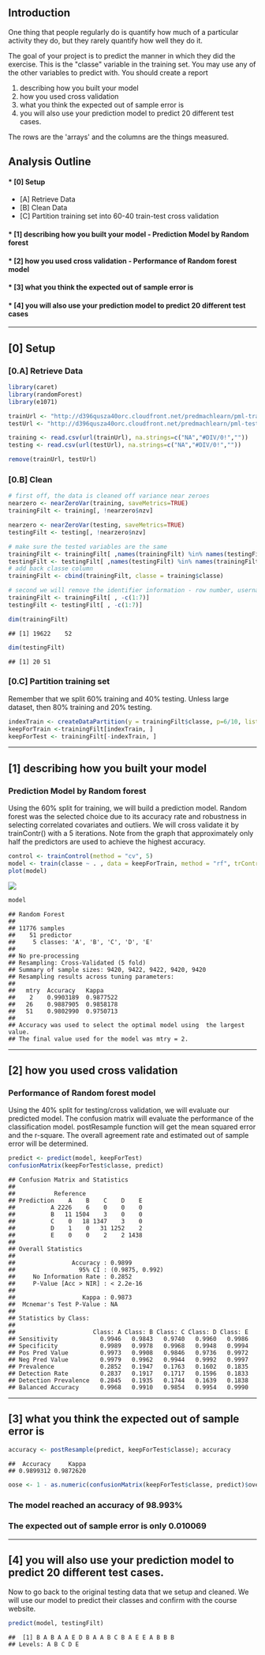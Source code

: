 Introduction
------------

One thing that people regularly do is quantify how much of a particular activity they do, but they rarely quantify how well they do it.

The goal of your project is to predict the manner in which they did the exercise. This is the "classe" variable in the training set. You may use any of the other variables to predict with. You should create a report

1.  describing how you built your model
2.  how you used cross validation
3.  what you think the expected out of sample error is
4.  you will also use your prediction model to predict 20 different test cases.

The rows are the 'arrays' and the columns are the things measured.

Analysis Outline
----------------

#### \* \[0\] Setup

-   \[A\] Retrieve Data
-   \[B\] Clean Data
-   \[C\] Partition training set into 60-40 train-test cross validation

#### \* \[1\] describing how you built your model - Prediction Model by Random forest

#### \* \[2\] how you used cross validation - Performance of Random forest model

#### \* \[3\] what you think the expected out of sample error is

#### \* \[4\] you will also use your prediction model to predict 20 different test cases

------------------------------------------------------------------------

\[0\] Setup
-----------

### \[0.A\] Retrieve Data

``` r
library(caret)
library(randomForest) 
library(e1071)

trainUrl <- "http://d396qusza40orc.cloudfront.net/predmachlearn/pml-training.csv"
testUrl <- "http://d396qusza40orc.cloudfront.net/predmachlearn/pml-testing.csv"

training <- read.csv(url(trainUrl), na.strings=c("NA","#DIV/0!",""))
testing <- read.csv(url(testUrl), na.strings=c("NA","#DIV/0!",""))

remove(trainUrl, testUrl)
```

### \[0.B\] Clean

``` r
# first off, the data is cleaned off variance near zeroes
nearzero <- nearZeroVar(training, saveMetrics=TRUE)
trainingFilt <- training[, !nearzero$nzv]

nearzero <- nearZeroVar(testing, saveMetrics=TRUE)
testingFilt <- testing[, !nearzero$nzv]

# make sure the tested variables are the same
trainingFilt <- trainingFilt[ ,names(trainingFilt) %in% names(testingFilt)]
testingFilt <- testingFilt[ ,names(testingFilt) %in% names(trainingFilt)]
# add back classe column
trainingFilt <- cbind(trainingFilt, classe = training$classe)

# second we will remove the identifier information - row number, usernames, timestamps, window
trainingFilt <- trainingFilt[ , -c(1:7)]
testingFilt <- testingFilt[ , -c(1:7)]

dim(trainingFilt)
```

    ## [1] 19622    52

``` r
dim(testingFilt)
```

    ## [1] 20 51

### \[0.C\] Partition training set

Remember that we split 60% training and 40% testing. Unless large dataset, then 80% training and 20% testing.

``` r
indexTrain <- createDataPartition(y = trainingFilt$classe, p=6/10, list=FALSE)
keepForTrain <-trainingFilt[indexTrain, ]
keepForTest <- trainingFilt[-indexTrain, ]
```

------------------------------------------------------------------------

\[1\] describing how you built your model
-----------------------------------------

### Prediction Model by Random forest

Using the 60% split for training, we will build a prediction model. Random forest was the selected choice due to its accuracy rate and robustness in selecting correlated covariates and outliers. We will cross validate it by trainContr() with a 5 iterations. Note from the graph that approximately only half the predictors are used to achieve the highest accuracy.

``` r
control <- trainControl(method = "cv", 5)
model <- train(classe ~ . , data = keepForTrain, method = "rf", trControl = control, ntree = 250)
plot(model)
```

![](PredictionAssignment_files/figure-markdown_github/unnamed-chunk-4-1.png)

``` r
model
```

    ## Random Forest 
    ## 
    ## 11776 samples
    ##    51 predictor
    ##     5 classes: 'A', 'B', 'C', 'D', 'E' 
    ## 
    ## No pre-processing
    ## Resampling: Cross-Validated (5 fold) 
    ## Summary of sample sizes: 9420, 9422, 9422, 9420, 9420 
    ## Resampling results across tuning parameters:
    ## 
    ##   mtry  Accuracy   Kappa    
    ##    2    0.9903189  0.9877522
    ##   26    0.9887905  0.9858178
    ##   51    0.9802990  0.9750713
    ## 
    ## Accuracy was used to select the optimal model using  the largest value.
    ## The final value used for the model was mtry = 2.

------------------------------------------------------------------------

\[2\] how you used cross validation
-----------------------------------

### Performance of Random forest model

Using the 40% split for testing/cross validation, we will evaluate our predicted model. The confusion matrix will evaluate the performance of the classification model. postResample function will get the mean squared error and the r-square. The overall agreement rate and estimated out of sample error will be determined.

``` r
predict <- predict(model, keepForTest)
confusionMatrix(keepForTest$classe, predict)
```

    ## Confusion Matrix and Statistics
    ## 
    ##           Reference
    ## Prediction    A    B    C    D    E
    ##          A 2226    6    0    0    0
    ##          B   11 1504    3    0    0
    ##          C    0   18 1347    3    0
    ##          D    1    0   31 1252    2
    ##          E    0    0    2    2 1438
    ## 
    ## Overall Statistics
    ##                                          
    ##                Accuracy : 0.9899         
    ##                  95% CI : (0.9875, 0.992)
    ##     No Information Rate : 0.2852         
    ##     P-Value [Acc > NIR] : < 2.2e-16      
    ##                                          
    ##                   Kappa : 0.9873         
    ##  Mcnemar's Test P-Value : NA             
    ## 
    ## Statistics by Class:
    ## 
    ##                      Class: A Class: B Class: C Class: D Class: E
    ## Sensitivity            0.9946   0.9843   0.9740   0.9960   0.9986
    ## Specificity            0.9989   0.9978   0.9968   0.9948   0.9994
    ## Pos Pred Value         0.9973   0.9908   0.9846   0.9736   0.9972
    ## Neg Pred Value         0.9979   0.9962   0.9944   0.9992   0.9997
    ## Prevalence             0.2852   0.1947   0.1763   0.1602   0.1835
    ## Detection Rate         0.2837   0.1917   0.1717   0.1596   0.1833
    ## Detection Prevalence   0.2845   0.1935   0.1744   0.1639   0.1838
    ## Balanced Accuracy      0.9968   0.9910   0.9854   0.9954   0.9990

------------------------------------------------------------------------

\[3\] what you think the expected out of sample error is
--------------------------------------------------------

``` r
accuracy <- postResample(predict, keepForTest$classe); accuracy
```

    ##  Accuracy     Kappa 
    ## 0.9899312 0.9872620

``` r
oose <- 1 - as.numeric(confusionMatrix(keepForTest$classe, predict)$overall[1])
```

### The model reached an accuracy of 98.993%

### The expected out of sample error is only 0.010069

------------------------------------------------------------------------

\[4\] you will also use your prediction model to predict 20 different test cases.
---------------------------------------------------------------------------------

Now to go back to the original testing data that we setup and cleaned. We will use our model to predict their classes and confirm with the course website.

``` r
predict(model, testingFilt)
```

    ##  [1] B A B A A E D B A A B C B A E E A B B B
    ## Levels: A B C D E
